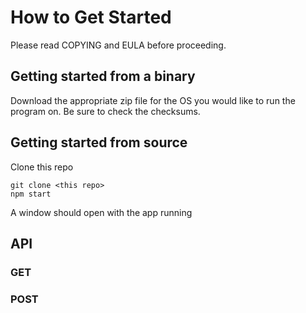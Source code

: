 # How to Get Started

Please read COPYING and EULA before proceeding.

## Getting started from a binary

Download the appropriate zip file for the OS you would like to run the program on. Be sure to check the checksums.

## Getting started from source

Clone this repo
```
git clone <this repo>
npm start
```
A window should open with the app running

## API



### GET

### POST